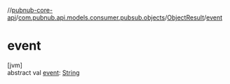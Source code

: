 //[pubnub-core-api](../../../index.md)/[com.pubnub.api.models.consumer.pubsub.objects](../index.md)/[ObjectResult](index.md)/[event](event.md)

# event

[jvm]\
abstract val [event](event.md): [String](https://kotlinlang.org/api/latest/jvm/stdlib/kotlin/-string/index.html)
